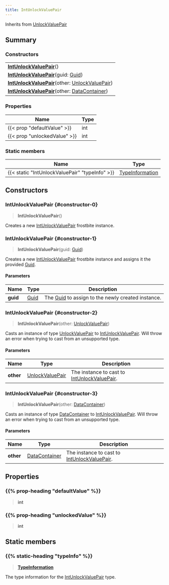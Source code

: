 ```yaml
---
title: IntUnlockValuePair
---
```


Inherits from [UnlockValuePair](/vext/ref/fb/unlockvaluepair)

## Summary

### Constructors

|  |
| --- |
| **[IntUnlockValuePair](#constructor-0)**() |
| **[IntUnlockValuePair](#constructor-1)**(guid: [Guid](/vext/ref/shared/type/guid)) |
| **[IntUnlockValuePair](#constructor-2)**(other: [UnlockValuePair](/vext/ref/fb/unlockvaluepair)) |
| **[IntUnlockValuePair](#constructor-3)**(other: [DataContainer](/vext/ref/shared/type/datacontainer)) |

### Properties

| Name | Type |
| ---- | ---- |
| {{< prop "defaultValue" >}} | int |
| {{< prop "unlockedValue" >}} | int |

### Static members

| Name | Type |
| ---- | ---- |
| {{< static "IntUnlockValuePair" "typeInfo" >}} | [TypeInformation](/vext/ref/shared/type/typeinformation) |

## Constructors

### IntUnlockValuePair {#constructor-0}

> **IntUnlockValuePair**()

Creates a new [IntUnlockValuePair](/vext/ref/fb/intunlockvaluepair) frostbite instance.

### IntUnlockValuePair {#constructor-1}

> **IntUnlockValuePair**(guid: [Guid](/vext/ref/shared/type/guid))

Creates a new [IntUnlockValuePair](/vext/ref/fb/intunlockvaluepair) frostbite instance and assigns it the provided [Guid](/vext/ref/shared/type/guid).

#### Parameters

| Name | Type | Description |
| ---- | ---- | ----------- |
| **guid** | [Guid](/vext/ref/shared/type/guid) | The [Guid](/vext/ref/shared/type/guid) to assign to the newly created instance. |

### IntUnlockValuePair {#constructor-2}

> **IntUnlockValuePair**(other: [UnlockValuePair](/vext/ref/fb/unlockvaluepair))

Casts an instance of type [UnlockValuePair](/vext/ref/fb/unlockvaluepair) to [IntUnlockValuePair](/vext/ref/fb/intunlockvaluepair). Will throw an error when trying to cast from an unsupported type.

#### Parameters

| Name | Type | Description |
| ---- | ---- | ----------- |
| **other** | [UnlockValuePair](/vext/ref/fb/unlockvaluepair) | The instance to cast to [IntUnlockValuePair](/vext/ref/fb/intunlockvaluepair). |

### IntUnlockValuePair {#constructor-3}

> **IntUnlockValuePair**(other: [DataContainer](/vext/ref/shared/type/datacontainer))

Casts an instance of type [DataContainer](/vext/ref/shared/type/datacontainer) to [IntUnlockValuePair](/vext/ref/fb/intunlockvaluepair). Will throw an error when trying to cast from an unsupported type.

#### Parameters

| Name | Type | Description |
| ---- | ---- | ----------- |
| **other** | [DataContainer](/vext/ref/shared/type/datacontainer) | The instance to cast to [IntUnlockValuePair](/vext/ref/fb/intunlockvaluepair). |

## Properties

### {{% prop-heading "defaultValue" %}}

> **int**

### {{% prop-heading "unlockedValue" %}}

> **int**

## Static members

### {{% static-heading "typeInfo" %}}

> **[TypeInformation](/vext/ref/shared/type/typeinformation)**

The type information for the [IntUnlockValuePair](/vext/ref/fb/intunlockvaluepair) type.

